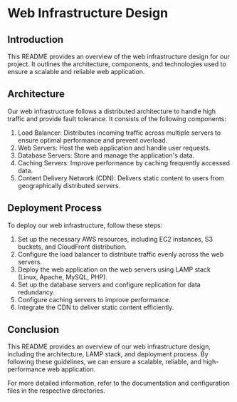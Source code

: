 # Web Infrastructure Design

## Introduction
This README provides an overview of the web infrastructure design for our project. It outlines the architecture, components, and technologies used to ensure a scalable and reliable web application.

## Architecture
Our web infrastructure follows a distributed architecture to handle high traffic and provide fault tolerance. It consists of the following components:

1. Load Balancer: Distributes incoming traffic across multiple servers to ensure optimal performance and prevent overload.
2. Web Servers: Host the web application and handle user requests.
3. Database Servers: Store and manage the application's data.
4. Caching Servers: Improve performance by caching frequently accessed data.
5. Content Delivery Network (CDN): Delivers static content to users from geographically distributed servers.

## Deployment Process
To deploy our web infrastructure, follow these steps:

1. Set up the necessary AWS resources, including EC2 instances, S3 buckets, and CloudFront distribution.
2. Configure the load balancer to distribute traffic evenly across the web servers.
3. Deploy the web application on the web servers using LAMP stack (Linux, Apache, MySQL, PHP).
4. Set up the database servers and configure replication for data redundancy.
5. Configure caching servers to improve performance.
6. Integrate the CDN to deliver static content efficiently.

## Conclusion
This README provides an overview of our web infrastructure design, including the architecture, LAMP stack, and deployment process. By following these guidelines, we can ensure a scalable, reliable, and high-performance web application.

For more detailed information, refer to the documentation and configuration files in the respective directories.
